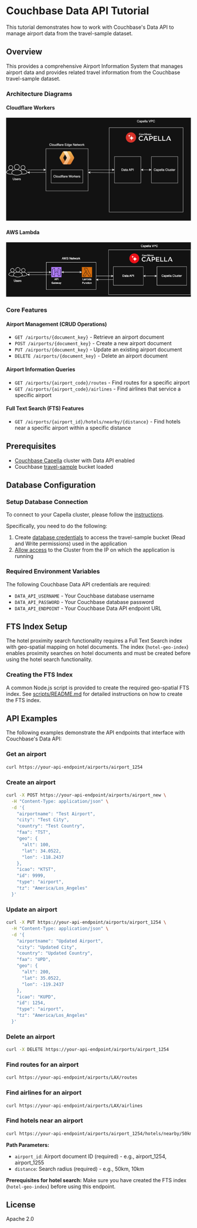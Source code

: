 # Couchbase Data API Tutorial

This tutorial demonstrates how to work with Couchbase's Data API to manage airport data from the travel-sample dataset.

## Overview

This provides a comprehensive Airport Information System that manages airport data and provides related travel information from the Couchbase travel-sample dataset.

### Architecture Diagrams

#### Cloudflare Workers
![Cloudflare Workers Architecture](./assets/cloudflare-workers.png)

#### AWS Lambda
![AWS Lambda Architecture](./assets/aws-lambdas.png)

### Core Features

#### Airport Management (CRUD Operations)
- `GET /airports/{document_key}` - Retrieve an airport document
- `POST /airports/{document_key}` - Create a new airport document
- `PUT /airports/{document_key}` - Update an existing airport document
- `DELETE /airports/{document_key}` - Delete an airport document

#### Airport Information Queries
- `GET /airports/{airport_code}/routes` - Find routes for a specific airport
- `GET /airports/{airport_code}/airlines` - Find airlines that service a specific airport

#### Full Text Search (FTS) Features
- `GET /airports/{airport_id}/hotels/nearby/{distance}` - Find hotels near a specific airport within a specific distance

## Prerequisites

- [Couchbase Capella](https://www.couchbase.com/products/capella/) cluster with Data API enabled
- Couchbase [travel-sample](https://docs.couchbase.com/dotnet-sdk/current/ref/travel-app-data-model.html) bucket loaded

## Database Configuration

### Setup Database Connection
To connect to your Capella cluster, please follow the [instructions](https://docs.couchbase.com/cloud/get-started/connect.html).

Specifically, you need to do the following:

1. Create [database credentials](https://docs.couchbase.com/cloud/clusters/manage-database-users.html) to access the travel-sample bucket (Read and Write permissions) used in the application
2. [Allow access](https://docs.couchbase.com/cloud/clusters/allow-ip-address.html) to the Cluster from the IP on which the application is running

### Required Environment Variables
The following Couchbase Data API credentials are required:
- `DATA_API_USERNAME` - Your Couchbase database username
- `DATA_API_PASSWORD` - Your Couchbase database password  
- `DATA_API_ENDPOINT` - Your Couchbase Data API endpoint URL

## FTS Index Setup

The hotel proximity search functionality requires a Full Text Search index with geo-spatial mapping on hotel documents. The index (`hotel-geo-index`) enables proximity searches on hotel documents and must be created before using the hotel search functionality.

### Creating the FTS Index

A common Node.js script is provided to create the required geo-spatial FTS index. See [scripts/README.md](./scripts/README.md) for detailed instructions on how to create the FTS index.



## API Examples

The following examples demonstrate the API endpoints that interface with Couchbase's Data API:

### Get an airport
```bash
curl https://your-api-endpoint/airports/airport_1254
```

### Create an airport
```bash
curl -X POST https://your-api-endpoint/airports/airport_new \
  -H "Content-Type: application/json" \
  -d '{
    "airportname": "Test Airport",
    "city": "Test City",
    "country": "Test Country",
    "faa": "TST",
    "geo": {
      "alt": 100,
      "lat": 34.0522,
      "lon": -118.2437
    },
    "icao": "KTST",
    "id": 9999,
    "type": "airport",
    "tz": "America/Los_Angeles"
  }'
```

### Update an airport
```bash
curl -X PUT https://your-api-endpoint/airports/airport_1254 \
  -H "Content-Type: application/json" \
  -d '{
    "airportname": "Updated Airport",
    "city": "Updated City",
    "country": "Updated Country",
    "faa": "UPD",
    "geo": {
      "alt": 200,
      "lat": 35.0522,
      "lon": -119.2437
    },
    "icao": "KUPD",
    "id": 1254,
    "type": "airport",
    "tz": "America/Los_Angeles"
  }'
```

### Delete an airport
```bash
curl -X DELETE https://your-api-endpoint/airports/airport_1254
```

### Find routes for an airport
```bash
curl https://your-api-endpoint/airports/LAX/routes
```

### Find airlines for an airport
```bash
curl https://your-api-endpoint/airports/LAX/airlines
```

### Find hotels near an airport
```bash
curl https://your-api-endpoint/airports/airport_1254/hotels/nearby/50km
```

**Path Parameters:**
- `airport_id`: Airport document ID (required) - e.g., airport_1254, airport_1255
- `distance`: Search radius (required) - e.g., 50km, 10km

**Prerequisites for hotel search:** Make sure you have created the FTS index (`hotel-geo-index`) before using this endpoint.

## License

Apache 2.0